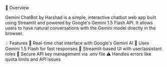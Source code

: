 🤖 Overview

Gemini ChatBot by Harshad is a simple, interactive chatbot web app built using Streamlit and powered by Google's Gemini 1.5 Flash API. It allows users to have natural conversations with the Gemini model directly in the browser.

💡 Features
🤖 Real-time chat interface with Google's Gemini AI
🧠 Uses Gemini 1.5 Flash for fast responses
💬 Streamlit-based UI with user/assistant roles
🔐 Secure API key management via .env file
⚠️ Handles errors like quota limits and API issues
